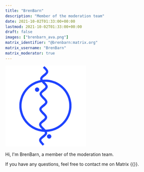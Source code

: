 ```yaml
---
title: "BrenBarn"
description: "Member of the moderation team"
date: 2021-10-02T01:33:00+00:00
lastmod: 2021-10-02T01:33:00+00:00
draft: false
images: ["brenbarn_ava.png"]
matrix_identifier: "@brenbarn:matrix.org"
matrix_username: "BrenBarn"
matrix_moderator: true
---
```


<img src="brenbarn_ava.png" alt="BrenBarn Avatar" width="256"/>

Hi, I'm BrenBarn, a member of the moderation team.

If you have any questions, feel free to contact me on Matrix
{{<matrix identifier="@brenbarn:matrix.org">}}.
